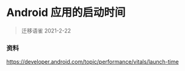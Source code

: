 # Android 应用的启动时间

> 迁移语雀 2021-2-22






### 资料

https://developer.android.com/topic/performance/vitals/launch-time